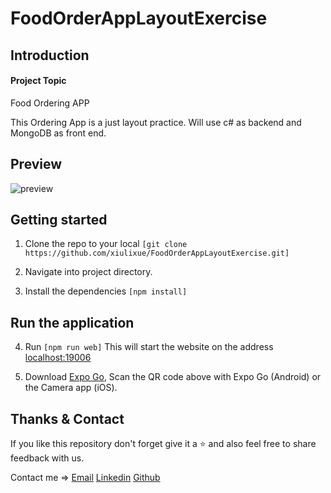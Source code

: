# FoodOrderAppLayoutExercise

## Introduction

#### Project Topic

Food Ordering APP

This Ordering App is a just layout practice. Will use c# as backend and MongoDB as front end. 

## Preview

![preview](https://github.com/xiulixue/xiulixue-website/assets/106227623/7297a601-ccde-4cca-9677-4ee9f7548723)

## Getting started

1. Clone the repo to your local `[git clone https://github.com/xiulixue/FoodOrderAppLayoutExercise.git]`

2. Navigate into project directory.

3. Install the dependencies `[npm install]`

## Run the application

4. Run `[npm run web]` This will start the website on the address [localhost:19006](http://localhost:19006)
    
5. Download [Expo Go](https://expo.dev/tools), Scan the QR code above with Expo Go (Android) or the Camera app (iOS).

## Thanks & Contact

If you like this repository don't forget give it a ⭐ and also feel free to share feedback with us. 

Contact me => [Email](mailto:xuemurphy@gmail.com) [Linkedin](https://www.linkedin.com/in/xiuli-xue) [Github](https://github.com/xiulixue)
